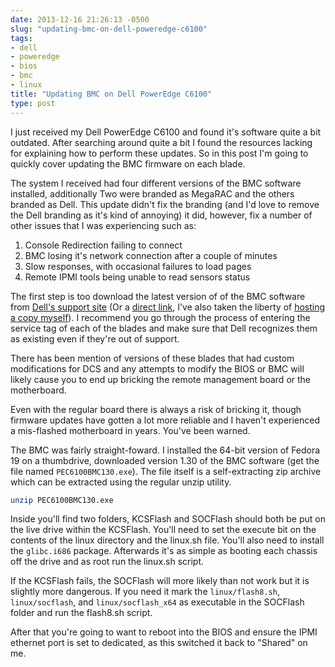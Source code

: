 ```yaml
---
date: 2013-12-16 21:26:13 -0500
slug: "updating-bmc-on-dell-poweredge-c6100"
tags:
- dell
- poweredge
- bios
- bmc
- linux
title: "Updating BMC on Dell PowerEdge C6100"
type: post
---
```


I just received my Dell PowerEdge C6100 and found it's software quite a bit
outdated. After searching around quite a bit I found the resources lacking for
explaining how to perform these updates. So in this post I'm going to quickly
cover updating the BMC firmware on each blade.

The system I received had four different versions of the BMC software
installed, additionally Two were branded as MegaRAC and the others branded as
Dell. This update didn't fix the branding (and I'd love to remove the Dell
branding as it's kind of annoying) it did, however, fix a number of other
issues that I was experiencing such as:

1. Console Redirection failing to connect
2. BMC losing it's network connection after a couple of minutes
3. Slow responses, with occasional failures to load pages
4. Remote IPMI tools being unable to read sensors status

The first step is too download the latest version of of the BMC software from
[Dell's support site](https://support.dell.com/) (Or a [direct
link](http://downloads.dell.com/Pages/Drivers/poweredge-c6100-all.html), I've
also taken the liberty of [hosting a copy
myself](http://static.stelfox.net/files/PEC6100BMC130.exe)). I recommend you go
through the process of entering the service tag of each of the blades and make
sure that Dell recognizes them as existing even if they're out of support.

There has been mention of versions of these blades that had custom
modifications for DCS and any attempts to modify the BIOS or BMC will likely
cause you to end up bricking the remote management board or the motherboard.

Even with the regular board there is always a risk of bricking it, though
firmware updates have gotten a lot more reliable and I haven't experienced a
mis-flashed motherboard in years. You've been warned.

The BMC was fairly straight-foward. I installed the 64-bit version of Fedora 19
on a thumbdrive, downloaded version 1.30 of the BMC software (get the file
named `PEC6100BMC130.exe`). The file itself is a self-extracting zip archive
which can be extracted using the regular unzip utility.

```sh
unzip PEC6100BMC130.exe
```

Inside you'll find two folders, KCSFlash and SOCFlash should both be put on the
live drive within the KCSFlash. You'll need to set the execute bit on the
contents of the linux directory and the linux.sh file. You'll also need to
install the `glibc.i686` package. Afterwards it's as simple as booting each
chassis off the drive and as root run the linux.sh script.

If the KCSFlash fails, the SOCFlash will more likely than not work but it is
slightly more dangerous. If you need it mark the `linux/flash8.sh`,
`linux/socflash`, and `linux/socflash_x64` as executable in the SOCFlash folder
and run the flash8.sh script.

After that you're going to want to reboot into the BIOS and ensure the IPMI
ethernet port is set to dedicated, as this switched it back to "Shared" on me.
